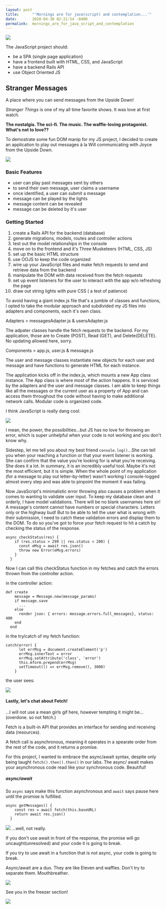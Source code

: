 ```yaml
---
layout: post
title:      "'Mornings are for java(script) and contemplation...'"
date:       2020-04-30 02:21:54 -0400
permalink:  mornings_are_for_java_script_and_contemplation
---
```



![](https://media.giphy.com/media/XtQFRwoz77Suc/giphy.gif)

The JavaScript project should: 
* be a SPA (single page application)
* have a frontend built with HTML, CSS, and JavaScript
* have  a backend Rails API 
* use Object Oriented JS

## Stranger Messages 

A place where you can send messages from the Upside Down!

*Stranger Things* is one of my all time favorite shows. It was love at first watch. 

**The nostalgia. The sci-fi. The music. The waffle-loving protagonist. What's not to love??**

To demostrate some fun DOM manip for my JS project, I decided to create an application to play out messages 
à la Will communicating with Joyce from the Upside Down. 

![](https://i.imgur.com/Pjmm2Xdl.png)

### Basic Features

* user can play past messages sent by others 
* to send their own message, user claims a username
* once identified, a user can submit a message
* message can be played by the lights 
* message content can be revealed
* message can be deleted by it's user  

### Getting Started 
1. create a Rails API for the backend (database)
2. generate migrations, models, routes and controller actions
3. test out the model relationships in the console 
4. move on to the frontend and it's Three Musketeers (HTML, CSS, JS)
5. set up the basic HTML structure 
6.  use OOJS to keep the code organized 
7. wire up your JavaScript files and make fetch requests to send and retrieve data from the backend
8. manipulate the DOM with data received from the fetch requests
9. set up event listeners for the user to interact with the app w/o refreshing the page
10. draw out string lights with pure CSS ( a test of patience)

To avoid having a giant index.js file that's a jumble of classes and functions, I opted to take the modular approach and subdivided my JS files into adapters and components, each it's own class. 

Adapters > messagesAdapter.js & usersAdapter.js

The adpater classes handle the fetch requests to the backend. For my application, those are to Create (POST), Read (GET), and Delete(DELETE). No updating allowed here, sorry. 
		 
Components > app.js, user.js & message.js 

The user and message classes instantiate new objects for each user and message and have functions to generate HTML for each instance. 

The application kicks off in the index.js, which mounts a new App class instance. The App class is where most of the action happens. It is serviced by the adapters and the user and message classes. I am able to keep things like all the messages or the current user as a property of App and can access them throughout the code without having to make additional network calls. Modular code is organized code. 

I think JavaScript is really dang cool.

![](https://i.imgur.com/gNQKV73b.gif)

I mean, the power, the possibilities...but JS has no love for throwing an error, which is super unhelpful when your code is not working and you don't know why. 

Sidestep, let me tell you about my best friend `console.log()`...She can tell you when your reaching a function or that your event listener is working. She can confirm that the value you're looking for is what you're receiving. She does it a lot. In summary, it is an incredibly useful tool. Maybe it's not the most efficient, but it is simple. When the whole point of my application (for a message to play out letter-by-letter) wasn't working I console-logged almost every step and was able to pinpoint the moment it was failing. 

Now JavaScript's minimalistic error throwing also causes a problem when it comes to wanting to validate user input. To keep my database clean and orderly, I have model validations. There will be no blank usernames here sir! A message's content cannot have numbers or special characters. Letters only or the highway bud! But to be able to tell the user what is wrong with their submission, I need to catch these validation errors and display them to the DOM. To do so you've got to force your fetch request to hit a catch by checking the status of the response. 

```
async checkStatus(res) {
    if (res.status > 299 || res.status < 200) {
      const eMsg = await res.json()
      throw new Error(eMsg.errors)
    }
  }
```

Now I can call this checkStatus function in my fetches and catch the errors thrown from the controller action. 

in the controller action: 
```
def create 
    message = Message.new(message_params)
    if message.save 
      ...
    else 
      render json: { errors: message.errors.full_messages}, status: 400
    end 
  end 
```

in the try/catch of my fetch function:
```
catch(error) {
      let errMsg = document.createElement('p')
      errMsg.innerText = error
      errMsg.setAttribute('class', 'error')
      this.mform.prepend(errMsg)
      setTimeout(() => errMsg.remove(), 3000)
    }
```

the user sees:

![](https://i.imgur.com/bHNbkW3l.png)

#### Lastly, let's chat about Fetch!

...I will not use a mean girls gif here, however tempting it might be...(overdone. so not fetch.)

Fetch is a built-in API that provides an interface for sending and receiving data (resources). 

A fetch call is asynchronous, meaning it operates in a spearate order from the rest of the code, and it returns a promise. 

For this project, I wanted to embrace the async/await syntax, despite only being taught `fetch().then().then()` in our labs. The async/ await makes your asynchronous code read like your synchronous code. Beautiful!

##### async/await
So `async` says make this function asynchronous and `await` says pause here until the promise is fulfilled. 

```
async getMessages() {
    const res = await fetch(this.baseURL)
    return await res.json()
  }
``` 

![](https://i.imgur.com/bn6xn08.gif)
...well, not really. 

If you don't use await in front of the response, the promise will go uncaught(unresolved) and your code it is going to break. 

If you try to use await in a function that is not async, your code is going to break. 

Async/await are a duo. They are like Eleven and waffles. Don't try to separate them. Mouthbreather. 

![](https://media.giphy.com/media/3o6ZtcoBuq9M8Kt7CU/giphy.gif)

See you in the freezer section!

![](https://i.imgur.com/7KPqSgim.jpg)


